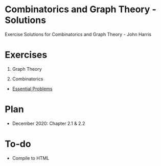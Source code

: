 # Combinatorics and Graph Theory - Solutions

 Exercise Solutions for Combinatorics and Graph Theory - John Harris
 
# Exercises

1. Graph Theory

2. Combinatorics

  - [Essential Problems](https://htmlpreview.github.io/?https://github.com/truonghm/combinatorics_solutions/blob/main/2_1_Essential_problems.html)

# Plan

- December 2020: Chapter 2.1 & 2.2

# To-do

- Compile to HTML
